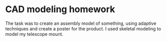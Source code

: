 # CAD modeling homework
The task was to create an assembly model of something, using adaptive techniques and create a poster for the product. I used skeletal modeling to model my telescope mount.